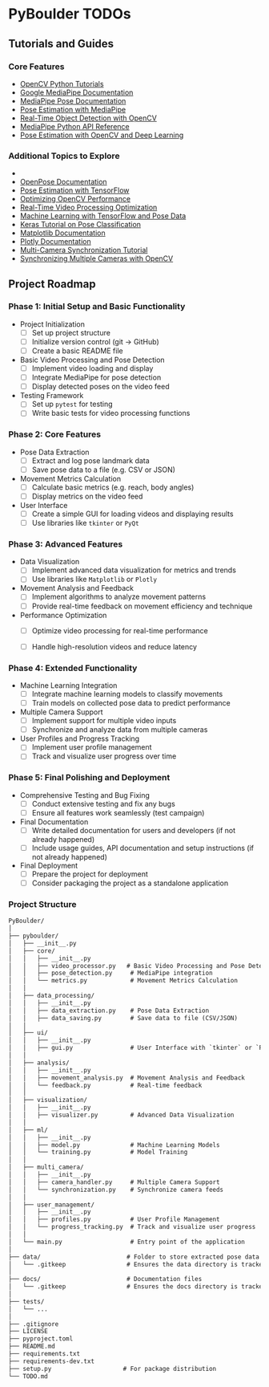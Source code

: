 # PyBoulder TODOs

## Tutorials and Guides

### Core Features

- [OpenCV Python Tutorials](https://docs.opencv.org/master/d6/d00/tutorial_py_root.html)
- [Google MediaPipe Documentation](https://google.github.io/mediapipe/)
- [MediaPipe Pose Documentation](https://google.github.io/mediapipe/solutions/pose.html)
- [Pose Estimation with MediaPipe](https://towardsdatascience.com/real-time-pose-estimation-using-mediapipe-31f379f4b65e)
- [Real-Time Object Detection with OpenCV](https://realpython.com/face-detection-python-opencv/)
- [MediaPipe Python API Reference](https://google.github.io/mediapipe/getting_started/python.html)
- [Pose Estimation with OpenCV and Deep Learning](https://towardsdatascience.com/pose-estimation-with-opencv-and-deep-learning-7e01f9298748)

### Additional Topics to Explore
 -
- [OpenPose Documentation](https://github.com/CMU-Perceptual-Computing-Lab/openpose)
- [Pose Estimation with TensorFlow](https://www.tensorflow.org/lite/models/pose_estimation/overview)
- [Optimizing OpenCV Performance](https://docs.opencv.org/4.x/d7/d00/tutorial_meanshift.html)
- [Real-Time Video Processing Optimization](https://medium.com/swlh/real-time-video-processing-with-opencv-and-python-c9d134b8c9e0)
- [Machine Learning with TensorFlow and Pose Data](https://www.tensorflow.org/guide)
- [Keras Tutorial on Pose Classification](https://keras.io/guides/transfer_learning/)
- [Matplotlib Documentation](https://matplotlib.org/stable/contents.html)
- [Plotly Documentation](https://plotly.com/python/)
- [Multi-Camera Synchronization Tutorial](https://medium.com/@ayushprajapati_/multi-camera-setup-in-computer-vision-8fd0f7e97e9e)
- [Synchronizing Multiple Cameras with OpenCV](https://docs.opencv.org/master/d7/dc8/tutorial_py_table_of_contents_video.html)

## Project Roadmap

### Phase 1: Initial Setup and Basic Functionality

- Project Initialization
  - [ ] Set up project structure
  - [ ] Initialize version control (git -> GitHub)
  - [ ] Create a basic README file
- Basic Video Processing and Pose Detection
  - [ ] Implement video loading and display
  - [ ] Integrate MediaPipe for pose detection
  - [ ] Display detected poses on the video feed
- Testing Framework
  - [ ] Set up `pytest` for testing
  - [ ] Write basic tests for video processing functions

### Phase 2: Core Features

- Pose Data Extraction
  - [ ] Extract and log pose landmark data
  - [ ] Save pose data to a file (e.g. CSV or JSON)
- Movement Metrics Calculation
  - [ ] Calculate basic metrics (e.g. reach, body angles)
  - [ ] Display metrics on the video feed
- User Interface
  - [ ] Create a simple GUI for loading videos and displaying results
  - [ ] Use libraries like `tkinter` or `PyQt`

### Phase 3: Advanced Features

- Data Visualization
  - [ ] Implement advanced data visualization for metrics and trends
  - [ ] Use libraries like `Matplotlib` or `Plotly`
- Movement Analysis and Feedback
  - [ ] Implement algorithms to analyze movement patterns
  - [ ] Provide real-time feedback on movement efficiency and technique
- Performance Optimization
  - [ ] Optimize video processing for real-time performance
  - [ ] Handle high-resolution videos and reduce latency


### Phase 4: Extended Functionality

- Machine Learning Integration
  - [ ] Integrate machine learning models to classify movements
  - [ ] Train models on collected pose data to predict performance
- Multiple Camera Support
  - [ ] Implement support for multiple video inputs
  - [ ] Synchronize and analyze data from multiple cameras
- User Profiles and Progress Tracking
  - [ ] Implement user profile management
  - [ ] Track and visualize user progress over time

### Phase 5: Final Polishing and Deployment

- Comprehensive Testing and Bug Fixing
  - [ ] Conduct extensive testing and fix any bugs
  - [ ] Ensure all features work seamlessly (test campaign)
- Final Documentation
  - [ ] Write detailed documentation for users and developers (if not already happened)
  - [ ] Include usage guides, API documentation and setup instructions (if not already happened)
- Final Deployment
  - [ ] Prepare the project for deployment
  - [ ] Consider packaging the project as a standalone application

### Project Structure

```txt
PyBoulder/
│
├── pyboulder/
│   ├── __init__.py
│   ├── core/
│   │   ├── __init__.py
│   │   ├── video_processor.py   # Basic Video Processing and Pose Detection
│   │   ├── pose_detection.py     # MediaPipe integration
│   │   └── metrics.py            # Movement Metrics Calculation
│   │
│   ├── data_processing/
│   │   ├── __init__.py
│   │   ├── data_extraction.py    # Pose Data Extraction
│   │   ├── data_saving.py        # Save data to file (CSV/JSON)
│   │
│   ├── ui/
│   │   ├── __init__.py
│   │   ├── gui.py                # User Interface with `tkinter` or `PyQt`
│   │
│   ├── analysis/
│   │   ├── __init__.py
│   │   ├── movement_analysis.py  # Movement Analysis and Feedback
│   │   └── feedback.py           # Real-time feedback
│   │
│   ├── visualization/
│   │   ├── __init__.py
│   │   ├── visualizer.py         # Advanced Data Visualization
│   │
│   ├── ml/
│   │   ├── __init__.py
│   │   ├── model.py              # Machine Learning Models
│   │   └── training.py           # Model Training
│   │
│   ├── multi_camera/
│   │   ├── __init__.py
│   │   ├── camera_handler.py     # Multiple Camera Support
│   │   └── synchronization.py    # Synchronize camera feeds
│   │
│   ├── user_management/
│   │   ├── __init__.py
│   │   ├── profiles.py           # User Profile Management
│   │   └── progress_tracking.py  # Track and visualize user progress
│   │
│   └── main.py                   # Entry point of the application
│
├── data/                        # Folder to store extracted pose data
│   └── .gitkeep                 # Ensures the data directory is tracked
│
├── docs/                        # Documentation files
│   └── .gitkeep                 # Ensures the docs directory is tracked
│
├── tests/
│   └── ...
│
├── .gitignore
├── LICENSE
├── pyproject.toml
├── README.md
├── requirements.txt
├── requirements-dev.txt
├── setup.py                    # For package distribution
└── TODO.md
```
